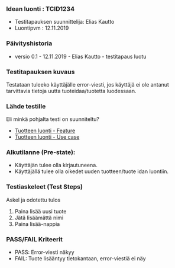 ### Idean luonti  : TCID1234

  * Testitapauksen suunnittelija: Elias Kautto
  * Luontipvm : 12.11.2019

### Päivityshistoria

* versio 0.1 - 12.11.2019 - Elias Kautto - testitapaus luotu

### Testitapauksen kuvaus

Testataan tuleeko käyttäjälle error-viesti, jos käyttäjä ei ole antanut tarvittavia tietoja uutta tuoteidaa/tuotetta luodessaan.

### Lähde testille

Eli minkä pohjalta testi on suunniteltu?

* [Tuotteen luonti - Feature](https://gitlab.labranet.jamk.fi/digiateam/core/blob/master/dokumentit/02-vaatimusmaarittely/Ominaisuudet/ominaisuus-02-tuotteen-luonti.md)
* [Tuotteen luonti - Use case](https://gitlab.labranet.jamk.fi/digiateam/core/blob/master/dokumentit/02-vaatimusmaarittely/UseCase/use-case-01-tuotteen-luonti.md)

### Alkutilanne (Pre-state): 

* Käyttäjän tulee olla kirjautuneena.
* Käyttäjällä tulee olla oikedet uuden tuotteen/tuote idan luontiin.

### Testiaskeleet (Test Steps)


Askel ja odotettu tulos

 1. Paina lisää uusi tuote
 2. Jätä lisäämättä nimi
 3. Paina lisää-nappia


### PASS/FAIL Kriteerit

* PASS: Error-viesti näkyy
* FAIL: Tuote lisääntyy tietokantaan, error-viestiä ei näy




